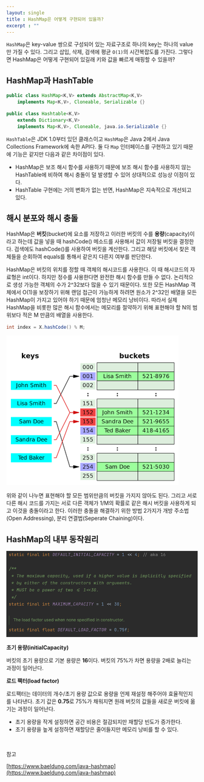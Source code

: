```yaml
---
layout: single
title : HashMap은 어떻게 구현되어 있을까?
excerpt : ""
---
```


`HashMap`은 key-value 쌍으로 구성되어 있는 자료구조로 하나의 key는 하나의 value만 가질 수 있다. 그리고 삽입, 삭제, 검색에 평균 `O(1)`의 시간복잡도를 가진다. 그렇다면 HashMap은
어떻게 구현되어 있길래 키와 값을 빠르게 매핑할 수 있을까?

## HashMap과 HashTable

```java
public class HashMap<K,V> extends AbstractMap<K,V>
    implements Map<K,V>, Cloneable, Serializable {}
```

```java
public class Hashtable<K,V>
    extends Dictionary<K,V>
    implements Map<K,V>, Cloneable, java.io.Serializable {}
```

`HashTable`은 JDK 1.0부터 있던 클래스이고 `HashMap`은 Java 2에서 Java Collections Framework에 속한 API다. 둘 다 `Map` 인터페이스를 구현하고 있기 때문에 기능은 같지만 다음과 같은 차이점이 있다.

- HashMap은 보조 해시 함수를 사용하기 때문에 보조 해시 함수를 사용하지 않는 HashTable에 비하여 해시 충돌이 덜 발생할 수 있어 상대적으로 성능상 이점이 있다.
- HashTable 구현에는 거의 변화가 없는 반면, HashMap은 지속적으로 개선되고 있다.

## 해시 분포와 해시 충돌

HashMap은 **버킷**(bucket)에 요소를 저장하고 이러한 버킷의 수를 **용량**(capacity)이라고 하는데 값을 넣을 때 hashCode() 메소드를 사용해서 값이 저장될 버킷을 결정한다. 검색에도
hashCode()를 사용하여 버킷을 계산한다. 그리고 해당 버킷에서 찾은 객체들을 순회하여 equals를 통해서 같은지 다른지 여부를 판단한다.

HashMap은 버킷의 위치를 정할 때 객체의 해시코드를 사용한다. 이 때 해시코드의 자료형은 int이다. 하지만 정수를 사용한다면 완전한 해시 함수를 만들 수 없다. 논리적으로 생성 가능한 객체의 수가 2^32보다 많을 수 있기 때문이다. 또한 모든 HashMap 객체에서 O(1)을 보장하기 위해 랜덤 접근이 가능하게 하려면 원소가 2^32인 배열을 모든 HashMap이 가지고 있어야 하기 때문에 엄청난 메모리 낭비이다. 따라서 실제 HashMap을 비롯한 많은 해시 함수에서는 메모리를 절약하기 위해 표현해야 할 N의 범위보다 적은 M 만큼의 배열을 사용한다.

```java
int index = X.hashCode() % M; 
```

![img](/assets/images/HashMap.png)

위와 같이 나누면 표현해야 할 모든 범위만큼의 버킷을 가지지 않아도 된다. 그리고 서로 다른 해시 코드를 가지는 서로 다른 객체가 1/M의 확률로 같은 해시 버킷을 사용하게 되고 이것을 충돌이라고 한다. 이러한 충돌을 해결하기 위한 방법 2가지가 개방 주소법(Open Addressing), 분리 연결법(Seperate Chaining)이다.



## HashMap의 내부 동작원리

![img2](/assets/images/HashMap1.png)

**초기 용량(initialCapacity)**

버킷의 초기 용량으로 기본 용량은 **16**이다. 버킷의 75%가 차면 용량을 2배로 늘리는 과정이 일어난다. 

**로드 팩터(load factor)**

로드팩터는 데이터의 개수/초기 용량 값으로 용량을 언제 재설정 해주어야 효율적인지를 나타낸다. 초기 값은 **0.75**로 75%가 채워지면 원래 버킷의 값들을 새로운 버킷에 옮기는 과정이 일어난다.

- 초기 용량을 작게 설정하면 공간 비용은 절감되지만 재할당 빈도가 증가한다.
- 초기 용량을 높게 설정하면 재할당은 줄어들지만 메모리 낭비를 할 수 있다.

<br>

참고

[https://www.baeldung.com/java-hashmap](https://www.baeldung.com/java-hashmap)
